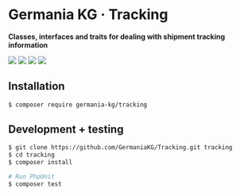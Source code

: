 # Germania KG · Tracking

**Classes, interfaces and traits for dealing with shipment tracking information**

![](https://img.shields.io/packagist/php-v/germania-kg/tracking.svg)
![](https://img.shields.io/travis/GermaniaKG/Tracking.svg)
![](https://img.shields.io/scrutinizer/g/germaniakg/tracking.svg)
![](https://img.shields.io/scrutinizer/coverage/g/germaniakg/tracking.svg)

## Installation

```bash
$ composer require germania-kg/tracking
```



## Development + testing

```bash
$ git clone https://github.com/GermaniaKG/Tracking.git tracking
$ cd tracking
$ composer install

# Run PhpUnit
$ composer test
```

